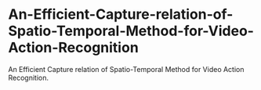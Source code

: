 # An-Efficient-Capture-relation-of-Spatio-Temporal-Method-for-Video-Action-Recognition
An Efficient Capture relation of Spatio-Temporal Method for Video Action Recognition.
